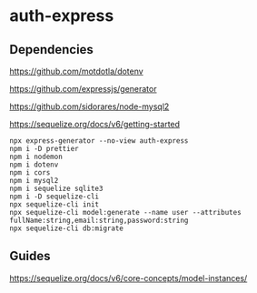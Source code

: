 # auth-express

## Dependencies

https://github.com/motdotla/dotenv

https://github.com/expressjs/generator

https://github.com/sidorares/node-mysql2

https://sequelize.org/docs/v6/getting-started

```shell
npx express-generator --no-view auth-express
npm i -D prettier
npm i nodemon
npm i dotenv
npm i cors
npm i mysql2
npm i sequelize sqlite3
npm i -D sequelize-cli
npx sequelize-cli init
npx sequelize-cli model:generate --name user --attributes fullName:string,email:string,password:string
npx sequelize-cli db:migrate
```

## Guides

https://sequelize.org/docs/v6/core-concepts/model-instances/
